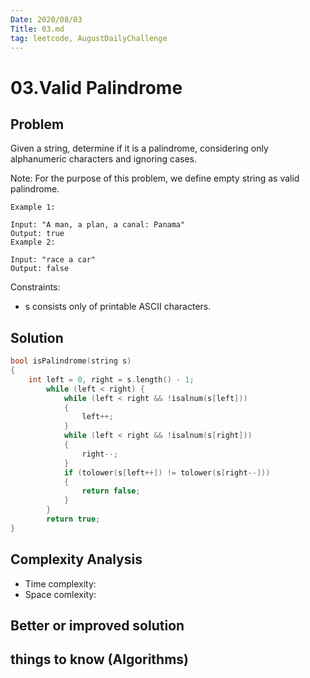 ```yaml
---
Date: 2020/08/03
Title: 03.md
tag: leetcode, AugustDailyChallenge
---
```

# 03.Valid Palindrome

## Problem
Given a string, determine if it is a palindrome, considering only alphanumeric characters and ignoring cases.

Note: For the purpose of this problem, we define empty string as valid palindrome.
```
Example 1:

Input: "A man, a plan, a canal: Panama"
Output: true
Example 2:

Input: "race a car"
Output: false
``` 
Constraints:

- s consists only of printable ASCII characters.
## Solution
```cpp
bool isPalindrome(string s)
{
    int left = 0, right = s.length() - 1;
        while (left < right) {
            while (left < right && !isalnum(s[left])) 
            {
                left++;
            }
            while (left < right && !isalnum(s[right])) 
            {
                right--;
            }
            if (tolower(s[left++]) != tolower(s[right--])) 
            {
                return false;
            }
        }
        return true;
}
```
## Complexity Analysis
- Time complexity:
- Space comlexity:
## Better or improved solution

## things to know (Algorithms)